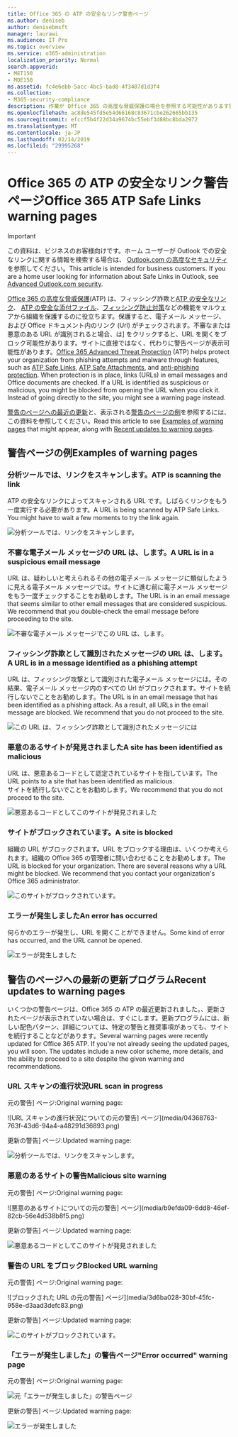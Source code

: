 ```yaml
---
title: Office 365 の ATP の安全なリンク警告ページ
ms.author: deniseb
author: denisebmsft
manager: laurawi
ms.audience: IT Pro
ms.topic: overview
ms.service: o365-administration
localization_priority: Normal
search.appverid:
- MET150
- MOE150
ms.assetid: fc4e6ebb-5acc-4bc5-bad8-4f3407d1d3f4
ms.collection:
- M365-security-compliance
description: 作業が Office 365 の高度な脅威保護の場合を参照する可能性があります警告ページの概要を取得します。
ms.openlocfilehash: ac8de545fd5e54d66168c83671cbe262665bb135
ms.sourcegitcommit: efccf5b4f22d34a9674bc55ebf3d88bc8bda2972
ms.translationtype: MT
ms.contentlocale: ja-JP
ms.lasthandoff: 02/14/2019
ms.locfileid: "29995268"
---
```

# <a name="office-365-atp-safe-links-warning-pages"></a><span data-ttu-id="78266-103">Office 365 の ATP の安全なリンク警告ページ</span><span class="sxs-lookup"><span data-stu-id="78266-103">Office 365 ATP Safe Links warning pages</span></span>

> [!IMPORTANT]
> <span data-ttu-id="78266-p101">この資料は、ビジネスのお客様向けです。ホーム ユーザーが Outlook での安全なリンクに関する情報を検索する場合は、 [Outlook.com の高度なセキュリティ](https://support.office.com/article/advanced-outlook-com-security-for-office-365-subscribers-882d2243-eab9-4545-a58a-b36fee4a46e2)を参照してください。</span><span class="sxs-lookup"><span data-stu-id="78266-p101">This article is intended for business customers. If you are a home user looking for information about Safe Links in Outlook, see [Advanced Outlook.com security](https://support.office.com/article/advanced-outlook-com-security-for-office-365-subscribers-882d2243-eab9-4545-a58a-b36fee4a46e2).</span></span>

<span data-ttu-id="78266-p102">[Office 365 の高度な脅威保護](office-365-atp.md)(ATP) は、フィッシング詐欺と[ATP の安全なリンク](atp-safe-links.md)、 [ATP の安全な添付ファイル](atp-safe-attachments.md)、[フィッシング防止対策](anti-phishing-protection.md)などの機能をマルウェアから組織を保護するのに役立ちます。保護すると、電子メール メッセージ、および Office ドキュメント内のリンク (Url) がチェックされます。不審なまたは悪意のある URL が識別されると場合、は] をクリックすると、URL を開くをブロック可能性があります。サイトに直接ではなく、代わりに警告ページが表示可能性があります。</span><span class="sxs-lookup"><span data-stu-id="78266-p102">[Office 365 Advanced Threat Protection](office-365-atp.md) (ATP) helps protect your organization from phishing attempts and malware through features, such as [ATP Safe Links](atp-safe-links.md), [ATP Safe Attachments](atp-safe-attachments.md), and [anti-phishing protection](anti-phishing-protection.md). When protection is in place, links (URLs) in email messages and Office documents are checked. If a URL is identified as suspicious or malicious, you might be blocked from opening the URL when you click it. Instead of going directly to the site, you might see a warning page instead.</span></span> 
  
<span data-ttu-id="78266-110">[警告のページへの最近の更新](atp-safe-links-warning-pages.md#updates)と、表示される[警告のページの例](atp-safe-links-warning-pages.md#examples)を参照するには、この資料を参照してください。</span><span class="sxs-lookup"><span data-stu-id="78266-110">Read this article to see [Examples of warning pages](atp-safe-links-warning-pages.md#examples) that might appear, along with [Recent updates to warning pages](atp-safe-links-warning-pages.md#updates).</span></span>
  
## <a name="examples-of-warning-pages"></a><span data-ttu-id="78266-111">警告ページの例</span><span class="sxs-lookup"><span data-stu-id="78266-111">Examples of warning pages</span></span>

### <a name="atp-is-scanning-the-link"></a><span data-ttu-id="78266-112">分析ツールでは、リンクをスキャンします。</span><span class="sxs-lookup"><span data-stu-id="78266-112">ATP is scanning the link</span></span>

<span data-ttu-id="78266-p103">ATP の安全なリンクによってスキャンされる URL です。しばらくリンクをもう一度実行する必要があります。</span><span class="sxs-lookup"><span data-stu-id="78266-p103">A URL is being scanned by ATP Safe Links. You might have to wait a few moments to try the link again.</span></span>

![分析ツールでは、リンクをスキャンします。](media/ee8dd5ed-6b91-4248-b054-12b719e8d0ed.png)

### <a name="a-url-is-in-a-suspicious-email-message"></a><span data-ttu-id="78266-116">不審な電子メール メッセージの URL は、します。</span><span class="sxs-lookup"><span data-stu-id="78266-116">A URL is in a suspicious email message</span></span>

<span data-ttu-id="78266-p104">URL は、疑わしいと考えられるその他の電子メール メッセージに類似したように見える電子メール メッセージでは。サイトに進む前に電子メール メッセージをもう一度チェックすることをお勧めします。</span><span class="sxs-lookup"><span data-stu-id="78266-p104">The URL is in an email message that seems similar to other email messages that are considered suspicious. We recommend that you double-check the email message before proceeding to the site.</span></span>

![不審な電子メール メッセージでこの URL は、します。](media/33f57923-23e3-4b0f-838b-6ad589ba897b.png)

### <a name="a-url-is-in-a-message-identified-as-a-phishing-attempt"></a><span data-ttu-id="78266-120">フィッシング詐欺として識別されたメッセージの URL は、します。</span><span class="sxs-lookup"><span data-stu-id="78266-120">A URL is in a message identified as a phishing attempt</span></span>

<span data-ttu-id="78266-p105">URL は、フィッシング攻撃として識別された電子メール メッセージには。その結果、電子メール メッセージ内のすべての Url がブロックされます。サイトを続行しないでことをお勧めします。</span><span class="sxs-lookup"><span data-stu-id="78266-p105">The URL is in an email message that has been identified as a phishing attack. As a result, all URLs in the email message are blocked. We recommend that you do not proceed to the site.</span></span>

![この URL は、フィッシング詐欺として識別されたメッセージには](media/6e544a28-0604-4821-aba6-d5a57bb917e5.png)

### <a name="a-site-has-been-identified-as-malicious"></a><span data-ttu-id="78266-125">悪意のあるサイトが発見されました</span><span class="sxs-lookup"><span data-stu-id="78266-125">A site has been identified as malicious</span></span>

<span data-ttu-id="78266-126">URL は、悪意あるコードとして認定されているサイトを指しています。</span><span class="sxs-lookup"><span data-stu-id="78266-126">The URL points to a site that has been identified as malicious.</span></span>  <br/> <span data-ttu-id="78266-127">サイトを続行しないでことをお勧めします。</span><span class="sxs-lookup"><span data-stu-id="78266-127">We recommend that you do not proceed to the site.</span></span>

![悪意あるコードとしてこのサイトが発見されました](media/058883c8-23f0-4672-9c1c-66b084796177.png)

### <a name="a-site-is-blocked"></a><span data-ttu-id="78266-129">サイトがブロックされています。</span><span class="sxs-lookup"><span data-stu-id="78266-129">A site is blocked</span></span>

<span data-ttu-id="78266-p106">組織の URL がブロックされます。URL をブロックする理由は、いくつか考えられます。組織の Office 365 の管理者に問い合わせることをお勧めします。</span><span class="sxs-lookup"><span data-stu-id="78266-p106">The URL is blocked for your organization. There are several reasons why a URL might be blocked. We recommend that you contact your organization's Office 365 administrator.</span></span>

![このサイトがブロックされています。](media/6b4bda2d-a1e6-419e-8b10-588e83c3af3f.png)

### <a name="an-error-has-occurred"></a><span data-ttu-id="78266-134">エラーが発生しました</span><span class="sxs-lookup"><span data-stu-id="78266-134">An error has occurred</span></span>

<span data-ttu-id="78266-135">何らかのエラーが発生し、URL を開くことができません。</span><span class="sxs-lookup"><span data-stu-id="78266-135">Some kind of error has occurred, and the URL cannot be opened.</span></span>

![エラーが発生しました](media/2f7465a4-1cf4-4c1c-b7d4-3c07e4b795b4.png)

## <a name="recent-updates-to-warning-pages"></a><span data-ttu-id="78266-137">警告のページへの最新の更新プログラム</span><span class="sxs-lookup"><span data-stu-id="78266-137">Recent updates to warning pages</span></span>

<span data-ttu-id="78266-p107">いくつかの警告ページは、Office 365 の ATP の最近更新されました。、更新されたページが表示されていない場合は、すぐにします。更新プログラムには、新しい配色パターン、詳細については、特定の警告と推奨事項があっても、サイトを続行することなどがあります。</span><span class="sxs-lookup"><span data-stu-id="78266-p107">Several warning pages were recently updated for Office 365 ATP. If you're not already seeing the updated pages, you will soon. The updates include a new color scheme, more details, and the ability to proceed to a site despite the given warning and recommendations.</span></span>

### <a name="url-scan-in-progress"></a><span data-ttu-id="78266-141">URL スキャンの進行状況</span><span class="sxs-lookup"><span data-stu-id="78266-141">URL scan in progress</span></span>

<span data-ttu-id="78266-142">元の警告] ページ:</span><span class="sxs-lookup"><span data-stu-id="78266-142">Original warning page:</span></span>

![URL スキャンの進行状況についての元の警告] ページ](media/04368763-763f-43d6-94a4-a48291d36893.png)

<span data-ttu-id="78266-144">更新の警告] ページ:</span><span class="sxs-lookup"><span data-stu-id="78266-144">Updated warning page:</span></span>

![分析ツールでは、リンクをスキャンします。](media/ee8dd5ed-6b91-4248-b054-12b719e8d0ed.png)

### <a name="malicious-site-warning"></a><span data-ttu-id="78266-146">悪意のあるサイトの警告</span><span class="sxs-lookup"><span data-stu-id="78266-146">Malicious site warning</span></span>

<span data-ttu-id="78266-147">元の警告] ページ:</span><span class="sxs-lookup"><span data-stu-id="78266-147">Original warning page:</span></span>

![悪意のあるサイトについての元の警告] ページ](media/b9efda09-6dd8-46ef-82cb-56e4d538b8f5.png)

<span data-ttu-id="78266-149">更新の警告] ページ:</span><span class="sxs-lookup"><span data-stu-id="78266-149">Updated warning page:</span></span>

![悪意あるコードとしてこのサイトが発見されました](media/058883c8-23f0-4672-9c1c-66b084796177.png)

### <a name="blocked-url-warning"></a><span data-ttu-id="78266-151">警告の URL をブロック</span><span class="sxs-lookup"><span data-stu-id="78266-151">Blocked URL warning</span></span>

<span data-ttu-id="78266-152">元の警告] ページ:</span><span class="sxs-lookup"><span data-stu-id="78266-152">Original warning page:</span></span>

![ブロックされた URL の元の警告] ページ](media/3d6ba028-30bf-45fc-958e-d3aad3defc83.png)

<span data-ttu-id="78266-154">更新の警告] ページ:</span><span class="sxs-lookup"><span data-stu-id="78266-154">Updated warning page:</span></span>

![このサイトがブロックされています。](media/6b4bda2d-a1e6-419e-8b10-588e83c3af3f.png)

### <a name="error-occurred-warning-page"></a><span data-ttu-id="78266-156">「エラーが発生しました」の警告ページ</span><span class="sxs-lookup"><span data-stu-id="78266-156">"Error occurred" warning page</span></span>

<span data-ttu-id="78266-157">元の警告] ページ:</span><span class="sxs-lookup"><span data-stu-id="78266-157">Original warning page:</span></span>

![元「エラーが発生しました」の警告ページ](media/9aaa4383-2f23-48be-bdaa-8efbcb2acc70.png)

<span data-ttu-id="78266-159">更新の警告] ページ:</span><span class="sxs-lookup"><span data-stu-id="78266-159">Updated warning page:</span></span>

![エラーが発生しました](media/2f7465a4-1cf4-4c1c-b7d4-3c07e4b795b4.png)
   
